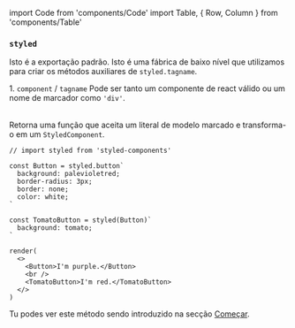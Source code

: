 import Code from 'components/Code'
import Table, { Row, Column } from 'components/Table'

### `styled`

Isto é a exportação padrão.
Isto é uma fábrica de baixo nível que utilizamos para criar os métodos auxiliares de `styled.tagname`.

<Table head={['Arguments', 'Description']}>
  <Row>
    <Column>
      1. <Code>component</Code> / <Code>tagname</Code>
    </Column>
    <Column>
      Pode ser tanto um componente de react válido ou um nome de marcador como <Code>'div'</Code>.
    </Column>
  </Row>
</Table>

Retorna uma função que aceita um literal de modelo marcado e transforma-o em um `StyledComponent`.

```react
// import styled from 'styled-components'

const Button = styled.button`
  background: palevioletred;
  border-radius: 3px;
  border: none;
  color: white;
`

const TomatoButton = styled(Button)`
  background: tomato;
`

render(
  <>
    <Button>I'm purple.</Button>
    <br />
    <TomatoButton>I'm red.</TomatoButton>
  </>
)
```

Tu podes ver este método sendo introduzido na secção [Começar](/docs/basics#começar).
